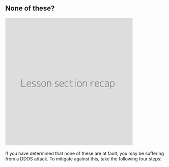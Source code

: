 
## None of these?

![](recap.png)

If you have determined that none of these are at fault, you may be suffering from a DDOS attack. To mitigate against this, take the following four steps:
